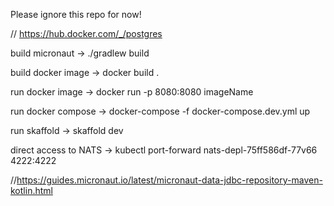 Please ignore this repo for now!

// https://hub.docker.com/_/postgres

build micronaut ->  ./gradlew build

build docker image -> docker build .

run docker image -> docker run -p 8080:8080 imageName

run docker compose -> docker-compose -f docker-compose.dev.yml up

run skaffold -> skaffold dev

direct access to NATS -> kubectl port-forward nats-depl-75ff586df-77v66 4222:4222


//https://guides.micronaut.io/latest/micronaut-data-jdbc-repository-maven-kotlin.html
